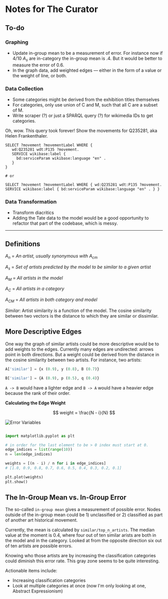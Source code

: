 # Notes for The Curator

## To-do

### Graphing 

- Update in-group mean to be a measurement of error. For instance now if 4/10 $A_s$ are in-category the in-group mean is .4. But it would be better to measure the error of 0.6.
- In the graph data, add weighted edges — either in the form of a value or the weight of line, or both. 

### Data Collection

- Some categories might be derived from the exhibition titles themselves
- For categories, only use union of C and M, such that all C are a subset of M.
- Write scraper (?) or just a SPARQL query (?) for wikimedia IDs to get categories.

Oh, wow. This query took forever! Show the movements for Q235281, aka Helen Frankenthaler.

```sparkl
SELECT ?movement ?movementLabel WHERE {
   wd:Q235281 wdt:P135 ?movement.
   SERVICE wikibase:label {
     bd:serviceParam wikibase:language "en" .
   }
}

# or 

SELECT ?movement ?movementLabel WHERE { wd:Q235281 wdt:P135 ?movement. SERVICE wikibase:label { bd:serviceParam wikibase:language "en" . } }
```

### Data Transformation

- Transform diacritics
- Adding the Tate data to the model would be a good opportunity to refactor that part of the codebase, which is messy.

* * * 

## Definitions

$A_n$ = *An artist, usually synonymous with $A_{cm}$*

$A_s$ = *Set of artists predicted by the model to be similar to a given artist*

$A_M$ = *All artists in the model*

$A_C$ = *All artists in a category*

$A_{CM}$ = *All artists in both category and model*

*Similar*: Artist similarity is a function of the model. The cosine similarity between two vectors is the distance to which they are similar or dissimilar. 

## More Descriptive Edges 

One way the graph of similar artists could be more descriptive would be to add weights to the edges. Currently many edges are undirected: arrows point in both directions. But a weight could be derived from the distance in the cosine similarity between two artists. For instance, two artists: 

```python
A['similar'] = {x (0.9), y (0.8), B (0.7)} 

B['similar'] = {A (0.9), p (0.5), q (0.4)}
```

`A -> B` would have a lighter edge and `B -> A` would have a heavier edge because the rank of their order.

**Calculating the Edge Weight**

$$ weight = \frac{N - i}{N} $$

![Error Variables](2020-06-30-error-variables.png)

```python

import matplotlib.pyplot as plt

# in order for the last element to be > 0 index must start at 0.
edge_indices = list(range(10))
n = len(edge_indices)

weights = [(n - i) / n for i in edge_indices]
# [1.0, 0.9, 0.8, 0.7, 0.6, 0.5, 0.4, 0.3, 0.2, 0.1]

plt.plot(weights)
plt.show()

```

## The In-Group Mean vs. In-Group Error

The so-called `in-group mean` gives a measurement of possible error. Nodes outside of the in-group mean could be 1) unclassified or 2) classified as part of another art historical movement. 

Currently, the mean is calculated by `similar/top_n_artists`. The median value at the moment is 0.4, where four out of ten similar arists are both in the model and in the category. Looked at from the opposite direction six out of ten artists are possible errors.

Knowing who those artists are by increasing the classification categories could diminish this error rate. This gray zone seems to be quite interesting. 

Actionable items include:
 
- Increasing classification categories 
- Look at multiple categories at once (now I'm only looking at one, Abstract Expressionism)